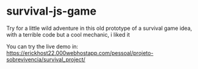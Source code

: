 # survival-js-game
Try for a little wild adventure in this old prototype of a survival game idea, with a terrible code but a cool mechanic, i liked it

You can try the live demo in: https://erickhost22.000webhostapp.com/pessoal/projeto-sobrevivencia/survival_project/
